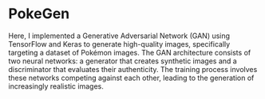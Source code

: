 # PokeGen
Here, I implemented a Generative Adversarial Network (GAN) using TensorFlow and Keras to generate high-quality images, specifically targeting a dataset of Pokémon images. The GAN architecture consists of two neural networks: a generator that creates synthetic images and a discriminator that evaluates their authenticity. The training process involves these networks competing against each other, leading to the generation of increasingly realistic images.

